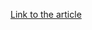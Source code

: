 [Link to the article](https://cybereason.com/blog/prometei-botnet-exploiting-microsoft-exchange-vulnerabilities)
